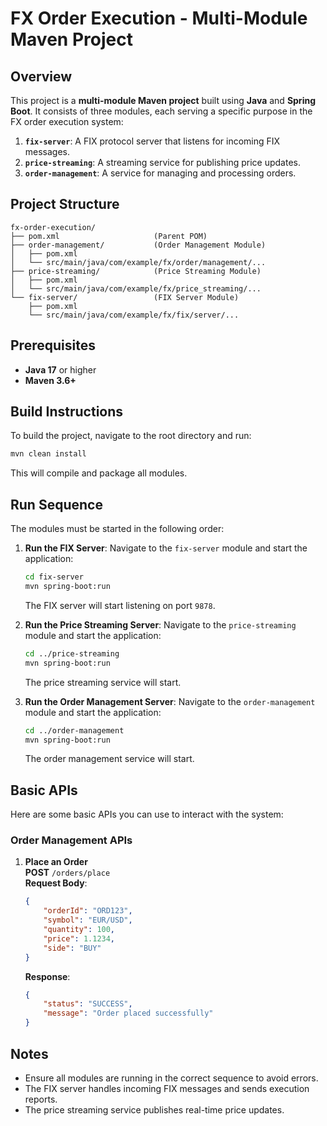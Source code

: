# FX Order Execution - Multi-Module Maven Project

## Overview
This project is a **multi-module Maven project** built using **Java** and **Spring Boot**.
It consists of three modules, each serving a specific purpose in the FX order execution system:

1. **`fix-server`**: A FIX protocol server that listens for incoming FIX messages.
2. **`price-streaming`**: A streaming service for publishing price updates.
3. **`order-management`**: A service for managing and processing orders.

## Project Structure
```
fx-order-execution/
├── pom.xml                     (Parent POM)
├── order-management/           (Order Management Module)
│   ├── pom.xml
│   └── src/main/java/com/example/fx/order/management/...
├── price-streaming/            (Price Streaming Module)
│   ├── pom.xml
│   └── src/main/java/com/example/fx/price_streaming/...
└── fix-server/                 (FIX Server Module)
    ├── pom.xml
    └── src/main/java/com/example/fx/fix/server/...
```

## Prerequisites
- **Java 17** or higher
- **Maven 3.6+**

## Build Instructions
To build the project, navigate to the root directory and run:

```bash
mvn clean install
```

This will compile and package all modules.

## Run Sequence
The modules must be started in the following order:

1. **Run the FIX Server**:
   Navigate to the `fix-server` module and start the application:

   ```bash
   cd fix-server
   mvn spring-boot:run
   ```

   The FIX server will start listening on port `9878`.

2. **Run the Price Streaming Server**:
   Navigate to the `price-streaming` module and start the application:

   ```bash
   cd ../price-streaming
   mvn spring-boot:run
   ```

   The price streaming service will start.

3. **Run the Order Management Server**:
   Navigate to the `order-management` module and start the application:

   ```bash
   cd ../order-management
   mvn spring-boot:run
   ```

   The order management service will start.

## Basic APIs
Here are some basic APIs you can use to interact with the system:

### Order Management APIs
1. **Place an Order**  
   **POST** `/orders/place`  
   **Request Body**:
   ```json
   {
       "orderId": "ORD123",
       "symbol": "EUR/USD",
       "quantity": 100,
       "price": 1.1234,
       "side": "BUY"
   }
   ```
   **Response**:
   ```json
   {
       "status": "SUCCESS",
       "message": "Order placed successfully"
   }
   ```

## Notes
- Ensure all modules are running in the correct sequence to avoid errors.
- The FIX server handles incoming FIX messages and sends execution reports.
- The price streaming service publishes real-time price updates.
